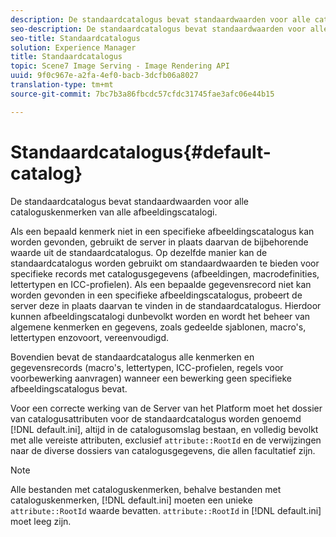 ```yaml
---
description: De standaardcatalogus bevat standaardwaarden voor alle cataloguskenmerken van alle afbeeldingscatalogi.
seo-description: De standaardcatalogus bevat standaardwaarden voor alle cataloguskenmerken van alle afbeeldingscatalogi.
seo-title: Standaardcatalogus
solution: Experience Manager
title: Standaardcatalogus
topic: Scene7 Image Serving - Image Rendering API
uuid: 9f0c967e-a2fa-4ef0-bacb-3dcfb06a8027
translation-type: tm+mt
source-git-commit: 7bc7b3a86fbcdc57cfdc31745fae3afc06e44b15

---
```



# Standaardcatalogus{#default-catalog}

De standaardcatalogus bevat standaardwaarden voor alle cataloguskenmerken van alle afbeeldingscatalogi.

Als een bepaald kenmerk niet in een specifieke afbeeldingscatalogus kan worden gevonden, gebruikt de server in plaats daarvan de bijbehorende waarde uit de standaardcatalogus. Op dezelfde manier kan de standaardcatalogus worden gebruikt om standaardwaarden te bieden voor specifieke records met catalogusgegevens (afbeeldingen, macrodefinities, lettertypen en ICC-profielen). Als een bepaalde gegevensrecord niet kan worden gevonden in een specifieke afbeeldingscatalogus, probeert de server deze in plaats daarvan te vinden in de standaardcatalogus. Hierdoor kunnen afbeeldingscatalogi dunbevolkt worden en wordt het beheer van algemene kenmerken en gegevens, zoals gedeelde sjablonen, macro&#39;s, lettertypen enzovoort, vereenvoudigd.

Bovendien bevat de standaardcatalogus alle kenmerken en gegevensrecords (macro&#39;s, lettertypen, ICC-profielen, regels voor voorbewerking aanvragen) wanneer een bewerking geen specifieke afbeeldingscatalogus bevat.

Voor een correcte werking van de Server van het Platform moet het dossier van catalogusattributen voor de standaardcatalogus worden genoemd [!DNL default.ini], altijd in de catalogusomslag bestaan, en volledig bevolkt met alle vereiste attributen, exclusief `attribute::RootId` en de verwijzingen naar de diverse dossiers van catalogusgegevens, die allen facultatief zijn.

>[!NOTE]
>
>Alle bestanden met cataloguskenmerken, behalve bestanden met cataloguskenmerken, [!DNL default.ini] moeten een unieke `attribute::RootId` waarde bevatten. `attribute::RootId` in [!DNL default.ini] moet leeg zijn.

